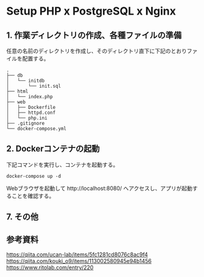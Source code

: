 # Setup PHP x PostgreSQL x Nginx

## 1. 作業ディレクトリの作成、各種ファイルの準備

任意の名前のディレクトリを作成し、そのディレクトリ直下に下記のとおりファイルを配置する。
```
.
├── db
│   └── initdb
│       └── init.sql
├── html
│   └── index.php
├── web
│   ├── Dockerfile
│   ├── httpd.conf
│   └── php.ini
├── .gitignore
└── docker-compose.yml
```

## 2. Dockerコンテナの起動

下記コマンドを実行し、コンテナを起動する。
```
docker-compose up -d
```
Webブラウザを起動して http://localhost:8080/ へアクセスし、アプリが起動することを確認する。

## 7. その他

## 参考資料

https://qiita.com/ucan-lab/items/5fc1281cd8076c8ac9f4<br>
https://qiita.com/kouki_o9/items/113002580945e94b1456<br>
https://www.ritolab.com/entry/220<br>
